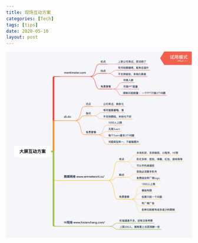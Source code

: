 ```yaml
---
title: 现场互动方案
categories: [Tech]
tags: [tips]
date: 2020-05-10
layout: post
---
```

![大屏互动方案](images/%E5%A4%A7%E5%B1%8F%E4%BA%92%E5%8A%A8%E6%96%B9%E6%A1%88.png)
